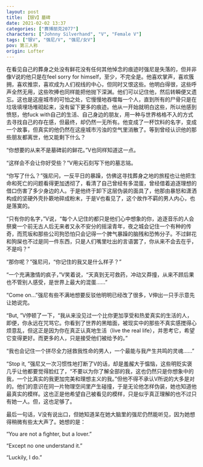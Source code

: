 ```yaml
---
layout: post
title: 【银V】墓碑
date: 2021-02-02 13:37
categories: ["赛博朋克2077"]
characters: ["Johnny Silverhand", "V", "Female V"]
tags: ["银V", "强尼/V", "强尼/女V"]
pov: 第三人称
origin: Lofter
---
```


在看见自己的葬身之处没有鲜花没有任何其他悼念的痕迹时强尼是失落的，但并非像V说的他只是在feel sorry for himself，至少，不完全是。他喜欢掌声，喜欢簇拥，喜欢推崇，喜欢成为人们视线的中心，但同时又恨这些。他明白得很，这些呼声全然无用，这些吹捧也同样能把他抛下深渊。他们可以记住他，然后转瞬便又遗忘。这也是这座城市的可怕之处，它慢慢地吞噬每一个人，直到所有的尸骨只是在垃圾填埋场堆砌起来，没有留下更多的痕迹。他从一开始就明白这些，所以他感到愤怒，他fuck with自己的生活、自己身边的朋友，用一种与世界格格不入的方式去寻找自己的存在感，但最终，却仍然一无所有。他变成了一杯饮料的名字，变成一个故事，但真实的他仍然在这座城市污浊的空气里消散了。等到曾经认识他的那些朋友都离世，他又能剩下什么？

“你想要的从来不是墓碑前的鲜花。”V也同样知道这一点。

“这样会不会让你好受些？”V用尖石刻写下他的墓志铭。

“你写了什么？”强尼问，一反平日的暴躁，仿佛这寻找葬身之地的旅程也让他把生命和死亡的问题看得更加透彻了，看清了自己曾经有多混蛋，曾经借着追逐理想的借口伤害了多少身边的人。于是他终于卸下这层伪装的面具了，他那由暴怒和潇洒构成的坚硬外壳扑簌地碎成粉末，于是V也看见了，这个故作不羁的男人内心，也是落寞的。

“只有你的名字，”V说，“每个人记住的都只是他们心中想象的你，追逐音乐的人会祭奠一个前无古人后无来者又永不安分的摇滚青年，夜之城会记住一个有种的传奇，而荒坂和那些公司狗恐怕只会记得一个脾气暴躁的脑残和恐怖分子。不过鲜花和狗屎也不过是同一件东西，只是人们嘴里吐出的言语罢了，你从来不会去在乎，不是吗？”

“那你呢？”强尼问，“你记住的我又是什么样子？”

“一个充满激情的疯子，”V笑着说，“天真到无可救药，冲动又莽撞，从来不顾后果也不管别人感受，是世界上最大的混蛋……”

“Come on...”强尼有些不满地想要反驳他明明已经改了很多，V伸出一只手示意先让她说完。

“But, ”V停顿了一下，“我从来没见过一个比你更加享受和热爱真实的生活的人，即便，你永远在咒骂它。你看到了世界的黑暗面，被现实中的那些不真实感搅得心烦意乱，但这正是因为你在真正认真地生活（live the real life），并思考它，希望它变得更好。而更多的人，只是接受他们被给予的。”

“我也会记住一个拼尽全力拯救我性命的男人，一个最能与我产生共鸣的灵魂……”

“Stop it, ”强尼又一次习惯性地打断了V的话，却是羞赧大于愠恼，这些明贬实褒几乎让他都要觉得脸红了，“不要以为你了解全部的我，这也仍然只是你想象中的我，一个比真实的我更加完美和理想主义的我。”但他不得不承认V所说的大多是对的。他们的意识在同一片物理空间里产生碰撞，于是无论他怎样伪装，她也知道他最真实的模样。这也正是他希望自己被看见的模样，只是似乎真正理解的也不过只有她一人。但，这也足够了。

最后一句话，V没有说出口，但她知道呆在她大脑里的强尼仍然能听见，因为她想得稍微有些太大声了。她想的是：

“You are not a fighter, but a lover.”

“Except no one understand it.”

“Luckily, I do.”
